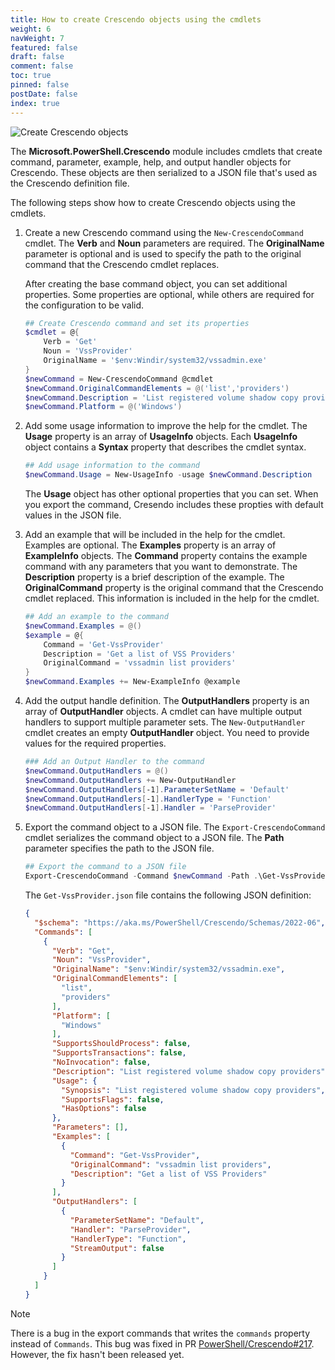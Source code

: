 ```yaml
---
title: How to create Crescendo objects using the cmdlets
weight: 6
navWeight: 7
featured: false
draft: false
comment: false
toc: true
pinned: false
postDate: false
index: true
---
```

<!-- markdownlint-disable MD041 -->
![Create Crescendo objects][02]

The **Microsoft.PowerShell.Crescendo** module includes cmdlets that create command, parameter,
example, help, and output handler objects for Crescendo. These objects are then serialized to a JSON
file that's used as the Crescendo definition file.

The following steps show how to create Crescendo objects using the cmdlets.

1. Create a new Crescendo command using the `New-CrescendoCommand` cmdlet. The **Verb** and **Noun**
   parameters are required. The **OriginalName** parameter is optional and is used to specify the
   path to the original command that the Crescendo cmdlet replaces.

   After creating the base command object, you can set additional properties. Some properties are
   optional, while others are required for the configuration to be valid.

   ```powershell
   ## Create Crescendo command and set its properties
   $cmdlet = @{
       Verb = 'Get'
       Noun = 'VssProvider'
       OriginalName = '$env:Windir/system32/vssadmin.exe'
   }
   $newCommand = New-CrescendoCommand @cmdlet
   $newCommand.OriginalCommandElements = @('list','providers')
   $newCommand.Description = 'List registered volume shadow copy providers'
   $newCommand.Platform = @('Windows')
   ```

1. Add some usage information to improve the help for the cmdlet. The **Usage** property is an array
   of **UsageInfo** objects. Each **UsageInfo** object contains a **Syntax** property that describes
   the cmdlet syntax.

   ```powershell
   ## Add usage information to the command
   $newCommand.Usage = New-UsageInfo -usage $newCommand.Description
   ```

   The **Usage** object has other optional properties that you can set. When you export the command,
   Cresendo includes these propties with default values in the JSON file.

1. Add an example that will be included in the help for the cmdlet. Examples are optional. The
   **Examples** property is an array of **ExampleInfo** objects. The **Command** property contains
   the example command with any parameters that you want to demonstrate. The **Description**
   property is a brief description of the example. The **OriginalCommand** property is the original
   command that the Crescendo cmdlet replaced. This information is included in the help for the
   cmdlet.

   ```powershell
   ## Add an example to the command
   $newCommand.Examples = @()
   $example = @{
       Command = 'Get-VssProvider'
       Description = 'Get a list of VSS Providers'
       OriginalCommand = 'vssadmin list providers'
   }
   $newCommand.Examples += New-ExampleInfo @example
   ```

1. Add the output handle definition. The **OutputHandlers** property is an array of
   **OutputHandler** objects. A cmdlet can have multiple output handlers to support multiple
   parameter sets. The `New-OutputHandler` cmdlet creates an empty **OutputHandler** object. You
   need to provide values for the required properties.

   ```powershell
   ### Add an Output Handler to the command
   $newCommand.OutputHandlers = @()
   $newCommand.OutputHandlers += New-OutputHandler
   $newCommand.OutputHandlers[-1].ParameterSetName = 'Default'
   $newCommand.OutputHandlers[-1].HandlerType = 'Function'
   $newCommand.OutputHandlers[-1].Handler = 'ParseProvider'
   ```

1. Export the command object to a JSON file. The `Export-CrescendoCommand` cmdlet serializes the
   command object to a JSON file. The **Path** parameter specifies the path to the JSON file.

   ```powershell
   ## Export the command to a JSON file
   Export-CrescendoCommand -Command $newCommand -Path .\Get-VssProvider.json
   ```

   The `Get-VssProvider.json` file contains the following JSON definition:

   ```json
   {
     "$schema": "https://aka.ms/PowerShell/Crescendo/Schemas/2022-06",
     "Commands": [
       {
         "Verb": "Get",
         "Noun": "VssProvider",
         "OriginalName": "$env:Windir/system32/vssadmin.exe",
         "OriginalCommandElements": [
           "list",
           "providers"
         ],
         "Platform": [
           "Windows"
         ],
         "SupportsShouldProcess": false,
         "SupportsTransactions": false,
         "NoInvocation": false,
         "Description": "List registered volume shadow copy providers",
         "Usage": {
           "Synopsis": "List registered volume shadow copy providers",
           "SupportsFlags": false,
           "HasOptions": false
         },
         "Parameters": [],
         "Examples": [
           {
             "Command": "Get-VssProvider",
             "OriginalCommand": "vssadmin list providers",
             "Description": "Get a list of VSS Providers"
           }
         ],
         "OutputHandlers": [
           {
             "ParameterSetName": "Default",
             "Handler": "ParseProvider",
             "HandlerType": "Function",
             "StreamOutput": false
           }
         ]
       }
     ]
   }
   ```

> [!NOTE]
> There is a bug in the export commands that writes the `commands` property instead of `Commands`.
> This bug was fixed in PR [PowerShell/Crescendo#217][217]. However, the fix hasn't been released
> yet.

<!-- link references -->
[02]: images/crescendo/slide6.png
[217]: https://github.com/PowerShell/Crescendo/pull/217
